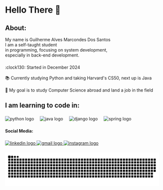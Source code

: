 <h1 align="left">Hello There 👋</h1>

###

<h2 align="left">About:<br></h2>My name is Guilherme Alves Marcondes Dos Santos<br>I am a self-taught student<br>in programming, focusing on system development,<br>especially in back-end development.</h2>

###

<p align="left">:clock130: Started in December 2024<br><br>📚 Currently studying Python and taking Harvard's CS50, next up is Java<br><br>🎯 My goal is to study Computer Science abroad and land a job in the field</p>

###

<h2 align="left">I am learning to code in:</h2>

###

<div align="left">
  <img src="https://cdn.jsdelivr.net/gh/devicons/devicon/icons/python/python-original.svg" height="40" alt="python logo"  />
  <img width="12" />
  <img src="https://cdn.jsdelivr.net/gh/devicons/devicon/icons/java/java-original.svg" height="40" alt="java logo"  />
  <img width="12" />
  <img src="https://cdn.jsdelivr.net/gh/devicons/devicon/icons/django/django-plain.svg" height="40" alt="django logo"  />
  <img width="12" />
  <img src="https://cdn.jsdelivr.net/gh/devicons/devicon/icons/spring/spring-original.svg" height="40" alt="spring logo"  />
</div>

###

<h4 align="left">Social Media:</h4>

###

<div align="left">
  <a href="https://www.linkedin.com/in/guilherme-alves-marcondes-dos-santos-160277341" target="_blank">
    <img src="https://raw.githubusercontent.com/maurodesouza/profile-readme-generator/master/src/assets/icons/social/linkedin/default.svg" width="52" height="40" alt="linkedin logo" />
  </a>
  <a href="mailto:guilherme.marcondesds@gmail.com" target="_blank">
    <img src="https://raw.githubusercontent.com/maurodesouza/profile-readme-generator/master/src/assets/icons/social/gmail/default.svg" width="52" height="40" alt="gmail logo" />
  </a>
  <a href="https://www.instagram.com/guimarcondes_22/" target="_blank">
    <img src="https://raw.githubusercontent.com/maurodesouza/profile-readme-generator/master/src/assets/icons/social/instagram/default.svg" width="52" height="40" alt="instagram logo" />
  </a>
</div>

###

<picture align="center">
  <source media="(prefers-color-scheme: dark)" srcset="https://raw.githubusercontent.com/GuilhermeAlves58/GuilhermeAlves58/output/github-contribution-grid-snake-dark.svg">
  <source media="(prefers-color-scheme: light)" srcset="https://raw.githubusercontent.com/GuilhermeAlves58/GuilhermeAlves58/output/github-contribution-grid-snake-dark.svg">
  <img align="center" alt="github contribution grid snake animation" src="https://raw.githubusercontent.com/mari4souza/mari4souza/output/github-contribution-grid-snake.svg">
</picture>

